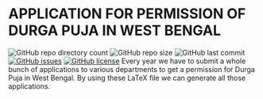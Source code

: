 
# APPLICATION FOR PERMISSION OF DURGA PUJA IN WEST BENGAL

![GitHub repo directory count](https://img.shields.io/github/directory-file-count/rjanain/Durga-Puja-Permission)
![GitHub repo size](https://img.shields.io/github/repo-size/rjanain/Durga-Puja-Permission)
![GitHub last commit](https://img.shields.io/github/last-commit/rjanain/Durga-Puja-Permission)
[![GitHub issues](https://img.shields.io/github/issues/rjanain/Durga-Puja-Permission)](https://github.com/rjanain/Durga-Puja-Permission/issues)
[![GitHub license](https://img.shields.io/github/license/rjanain/Durga-Puja-Permission)](https://github.com/rjanain/Durga-Puja-Permission)
Every year we have to submit a whole bunch of applications to various
departments to get a permission for Durga Puja in West Bengal. 
By using these LaTeX file we can generate all those applications. 
 


